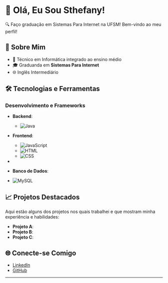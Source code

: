 
# 👋 Olá, Eu Sou Sthefany!

🔍 Faço graduação em Sistemas Para Internet na UFSM! Bem-vindo ao meu perfil!

## 🚀 Sobre Mim

- 🏫 Técnico em Informática integrado ao ensino médio
- 🎓 Graduanda em **Sistemas Para Internet**
- 🌐 Inglês Intermediário

## 🛠️ Tecnologias e Ferramentas

### Desenvolvimento e Frameworks

- **Backend**:
  - ![Java](https://img.shields.io/badge/Java-ED8B00?style=for-the-badge&logo=java&logoColor=white)
  
- **Frontend**:
  - ![JavaScript](https://img.shields.io/badge/JavaScript-F7DF1E?style=for-the-badge&logo=javascript&logoColor=black)
  - ![HTML](https://img.shields.io/badge/HTML5-E34F26?style=for-the-badge&logo=html5&logoColor=white)
  - ![CSS](https://img.shields.io/badge/CSS3-1572B6?style=for-the-badge&logo=css3&logoColor=white)
-
-  **Banco de Dados**:
  - ![MySQL](https://img.shields.io/badge/MySQL-005C84?style=for-the-badge&logo=mysql&logoColor=white)
 


## 📈 Projetos Destacados

Aqui estão alguns dos projetos nos quais trabalhei e que mostram minha experiência e habilidades:

- **Projeto A**: 
- **Projeto B**: 
- **Projeto C**:

## 🌐 Conecte-se Comigo

- [LinkedIn](https://www.linkedin.com/in/sthefany-marim/)
- [GitHub](https://github.com/stheBar/)


---

